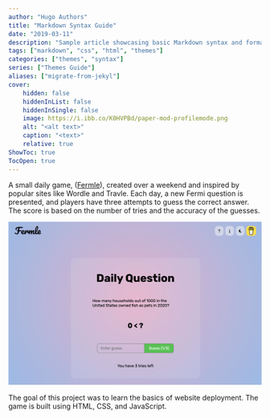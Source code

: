 ```yaml
---
author: "Hugo Authors"
title: "Markdown Syntax Guide"
date: "2019-03-11"
description: "Sample article showcasing basic Markdown syntax and formatting for HTML elements."
tags: ["markdown", "css", "html", "themes"]
categories: ["themes", "syntax"]
series: ["Themes Guide"]
aliases: ["migrate-from-jekyl"]
cover:
    hidden: false
    hiddenInList: false
    hiddenInSingle: false
    image: https://i.ibb.co/K0HVPBd/paper-mod-profilemode.png
    alt: "<alt text>"
    caption: "<text>"
    relative: true
ShowToc: true
TocOpen: true
---
```


<!-- ---
title: "Fermle"
tags: ["first"]
author: "Fabian Jaeger"
math: true
# author: ["Me", "You"] # multiple authors
draft: false
hidemeta: false
comments: true
# description: "Daily game that asks you a Fermi question on a daily basis."
canonicalURL: "https://canonical.url/to/page"
disableHLJS: true # to disable highlightjs
disableShare: false
disableHLJS: false
hideSummary: false
searchHidden: true
ShowReadingTime: true
ShowBreadCrumbs: false
ShowPostNavLinks: true
ShowWordCount: false
ShowRssButtonInSectionTermList: false
UseHugoToc: true
cover:
  image: "images/fermle.png"
  caption: "Main Screen"
showToc: true
TocOpen: true
--- -->


 
<!-- [Regression](https://en.wikipedia.org/wiki/Regression_analysis): -->

A small daily game, ([Fermle](https://fermle.xyz)), created over a weekend and inspired by popular sites like Wordle and Travle. Each day, a new Fermi question is presented, and players have three attempts to guess the correct answer. The score is based on the number of tries and the accuracy of the guesses.

![Scenario 1: Across columns](images/fermle.png)

The goal of this project was to learn the basics of website deployment. The game is built using HTML, CSS, and JavaScript.